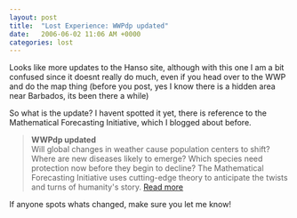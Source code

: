 ```yaml
---
layout: post
title:  "Lost Experience: WWPdp updated"
date:   2006-06-02 11:06 AM +0000
categories: lost
---
```

Looks like more updates to the Hanso site, although with this one I am a bit confused since it doesnt really do much, even if you head over to the WWP and do the map thing (before you post, yes I know there is a hidden area near Barbados, its been there a while) 

So what is the update? I havent spotted it yet, there is reference to the Mathematical Forecasting Initiative, which I blogged about before.


<blockquote>
<strong>WWPdp updated</strong>
<br/>
Will global changes in weather cause population centers to shift? Where are new diseases likely to emerge? Which species need protection now before they begin to decline? The Mathematical Forecasting Initiative uses cutting-edge theory to anticipate the twists and turns of humanity's story. <a href="http://www.thehansofoundation.org/#section=wellness">Read more</a>
</blockquote>

If anyone spots whats changed, make sure you let me know!